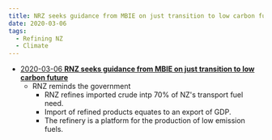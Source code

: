 ```yaml
---
title: NRZ seeks guidance from MBIE on just transition to low carbon future
date: 2020-03-06
tags:
  - Refining NZ
  - Climate
---
```


- [2020-03-06 **RNZ seeks guidance from MBIE on just transition to low carbon future**](oia/Doc%2015%20-%20RE%C2%A0%20letter%20to%20the%20refinery_Redacted_Redacted.pdf)
    - RNZ reminds the government
        - RNZ refines imported crude intp 70% of NZ's transport fuel need.
        - Import of refined products equates to an export of GDP.
        - The refinery is a platform for the production of low emission fuels.


